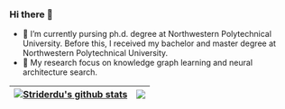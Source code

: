### Hi there 👋

<!--
**striderdu/striderdu** is a ✨ _special_ ✨ repository because its `README.md` (this file) appears on your GitHub profile.

Here are some ideas to get you started:

- 🔭 I’m currently working on ...
- 🌱 I’m currently learning ...
- 👯 I’m looking to collaborate on ...
- 🤔 I’m looking for help with ...
- 💬 Ask me about ...
- 📫 How to reach me: ...
- 😄 Pronouns: ...
- ⚡ Fun fact: ...
-->

- 🌱 I’m currently pursing ph.d. degree at Northwestern Polytechnical University. Before this, I received my bachelor and master degree at Northwestern Polytechnical University.
- 🔭 My research focus on knowledge graph learning and neural architecture search.

| <a href="https://github.com/striderdu"><img align="center" src="https://github-readme-stats.vercel.app/api?username=striderdu&show_icons=true&include_all_commits=true&theme=buefy&hide_border=true" alt="Striderdu's github stats" /></a> | <a href="https://github.com/striderdu"><img align="center" src="https://github-readme-stats.vercel.app/api/top-langs/?username=striderdu&layout=compact&theme=buefy&hide_border=true" /></a> |
| ------------- | ------------- |
